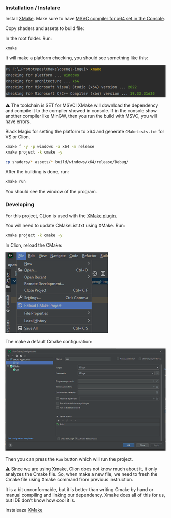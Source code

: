 ### Installation / Instalare

Install [XMake](https://xmake.io/#/guide/installation). Make sure to have [MSVC compiler for x64 set in the Console](https://learn.microsoft.com/en-us/cpp/build/building-on-the-command-line?view=msvc-170).

Copy shaders and assets to build file:

In the root folder. Run:

```bash
xmake
```

It will make a platform checking, you should see something like this:

![](docs/msvc.png)

:warning: The toolchain is SET for MSVC! XMake will download the dependency and compile it to the compiler showed in console. If in the console show another compiler like MinGW, then you run the build with MSVC, you will have errors.

Black Magic for setting the platform to x64 and generate `CMakeLists.txt` for VS or Clion.

```bash
xmake f -y -p windows -a x64 -m release
xmake project -k cmake -y
```

```bash
cp shaders/* assets/* build/windows/x64/release/Debug/
```


After the building is done, run:

```bash
xmake run
```

You should see the window of the program.


### Developing

For this project, CLion is used with the [XMake plugin](https://plugins.jetbrains.com/plugin/10156-xmake).

You will need to update CMakeList.txt using XMake. Run:

```bash
xmake project -k cmake -y
```

In Clion, reload the CMake:

![](docs/clion-cmake.png)

The make a default Cmake configuration:

![](docs/clion-config.png)

Then you can press the `Run` button which will run the project.

:warning: Since we are using Xmake, Clion does not know much about it, it only analyzes the Cmake file. So, when make a new file, we need to fresh the Cmake file using Xmake command from previous instruction.

It is a bit unconformable, but it is better than writing Cmake by hand or manual compiling and linking our dependency. Xmake does all of this for us, but IDE don't know how cool it is.


Instaleaza [XMake](https://xmake.io/#/guide/installation)